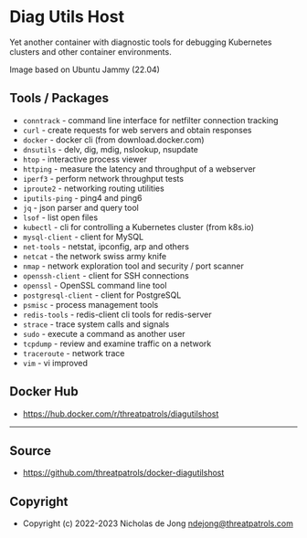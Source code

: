 # Diag Utils Host
Yet another container with diagnostic tools for debugging Kubernetes clusters and 
other container environments.

Image based on Ubuntu Jammy (22.04)

## Tools / Packages
* `conntrack` - command line interface for netfilter connection tracking
* `curl` - create requests for web servers and obtain responses
* `docker` - docker cli (from download.docker.com)
* `dnsutils` - delv, dig, mdig, nslookup, nsupdate
* `htop` - interactive process viewer
* `httping` - measure the latency and throughput of a webserver
* `iperf3` - perform network throughput tests
* `iproute2` - networking routing utilities 
* `iputils-ping` - ping4 and ping6
* `jq` - json parser and query tool
* `lsof` - list open files
* `kubectl` - cli for controlling a Kubernetes cluster (from k8s.io)
* `mysql-client` - client for MySQL
* `net-tools` - netstat, ipconfig, arp and others
* `netcat` - the network swiss army knife
* `nmap` - network exploration tool and security / port scanner
* `openssh-client` - client for SSH connections
* `openssl` - OpenSSL command line tool
* `postgresql-client` - client for PostgreSQL
* `psmisc` - process management tools
* `redis-tools` - redis-client cli tools for redis-server
* `strace` - trace system calls and signals
* `sudo` - execute a command as another user
* `tcpdump` - review and examine traffic on a network
* `traceroute` - network trace
* `vim` - vi improved

## Docker Hub
* https://hub.docker.com/r/threatpatrols/diagutilshost

---

## Source
* https://github.com/threatpatrols/docker-diagutilshost

## Copyright
* Copyright (c) 2022-2023 Nicholas de Jong <ndejong@threatpatrols.com>
